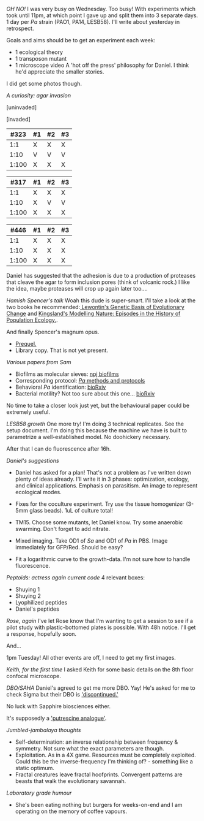 *OH NO!*
I was very busy on Wednesday. Too busy! With experiments which took until 11pm, at which point I gave up and split them into 3 separate days. 1 day per *Pa* strain (PAO1, PA14, LESB58). I'll write about yesterday in retrospect.

Goals and aims should be to get an experiment each week:
- 1 ecological theory
- 1 transposon mutant
- 1 microscope video
A 'hot off the press' philosophy for Daniel. I think he'd appreciate the smaller stories.

I did get some photos though.


*A curiosity: agar invasion*

[uninvaded]

[invaded]

| #323  | #1  | #2  | #3  |
| ----- | --- | --- | --- |
| 1:1   | X   | X   | X   |
| 1:10  | V   | V   | V   |
| 1:100 | X   | X   | X   |

| #317  | #1  | #2  | #3  |
| ----- | --- | --- | --- |
| 1:1   | X   | X   | X   |
| 1:10  | X   | V   | V   |
| 1:100 | X   | X   | X   |

| #446  | #1  | #2  | #3  |
| ----- | --- | --- | --- |
| 1:1   | X   | X   | X   |
| 1:10  | X   | X   | X   |
| 1:100 | X   | X   | X   |


Daniel has suggested that the adhesion is due to a production of proteases that cleave the agar to form inclusion pores (think of volcanic rock.) I like the idea, maybe proteases will crop up again later too....

*Hamish Spencer's talk*
Woah this dude is super-smart. I'll take a look at the two books he recommended:[ Lewontin's Genetic Basis of Evolutionary Change](https://otago.primo.exlibrisgroup.com/discovery/fulldisplay?docid=alma995290701891&context=L&vid=64OTAGO_INST:OTAGOUNIVERSITY&lang=en&search_scope=all&adaptor=Local%20Search%20Engine&tab=all&query=any,contains,genetic%20basis%20of%20evolutionary%20change&offset=0) and [Kingsland's Modelling Nature: Episodes in the History of Population Ecology.](https://otago.primo.exlibrisgroup.com/discovery/fulldisplay?docid=alma9953233301891&context=L&vid=64OTAGO_INST:OTAGOUNIVERSITY&lang=en&search_scope=all&adaptor=Local%20Search%20Engine&tab=all&query=any,contains,modeling%20nature:%20episodes%20in%20the%20history%20of%20population%20ecology&offset=0).

And finally Spencer's magnum opus.
- [Prequel.](https://www.journals.uchicago.edu/doi/full/10.1086/711803)
- Library copy. That is not yet present.

*Various papers from Sam*
- Biofilms as molecular sieves: [npj biofilms](https://www.nature.com/articles/s41522-019-0107-4)
- Corresponding protocol: [*Pa* methods and protocols](https://link.springer.com/protocol/10.1007/978-1-0716-3473-8_11#DOI)
- Behavioral *Pa* identification: [bioRxiv](https://www.biorxiv.org/content/10.1101/2024.10.15.618380v3)
- Bacterial motility? Not too sure about this one... [bioRxiv](https://www.biorxiv.org/content/10.1101/2024.09.29.615714v3)

No time to take a closer look just yet, but the behavioural paper could be extremely useful.

*LESB58 growth*
One more try! I'm doing 3 technical replicates. See the setup document. I'm doing this because the machine we have is built to parametrize a well-established model. No doohickery necessary.

After that I can do fluorescence after 16h.

*Daniel's suggestions*

- Daniel has asked for a plan! That's not a problem as I've written down plenty of ideas already. I'll write it in 3 phases: optimization, ecology, and clinical applications. Emphasis on parasitism. An image to represent ecological modes.

- Fixes for the coculture experiment. Try use the tissue homogenizer (3-5mm glass beads). 1uL of culture total!

- TM15. Choose some mutants, let Daniel know. Try some anaerobic swarming. Don't forget to add nitrate.

- Mixed imaging. Take OD1 of *Sa* and OD1 of *Pa* in PBS. Image immediately for GFP/Red. Should be easy?

- Fit a logarithmic curve to the growth-data. I'm not sure how to handle fluorescence.

*Peptoids: actress again current code*
4 relevant boxes:
- Shuying 1
- Shuying 2
- Lyophilized peptides
- Daniel's peptides

*Rose, again*
I've let Rose know that I'm wanting to get a session to see if a pilot study with plastic-bottomed plates is possible. With 48h notice. I'll get a response, hopefully soon.

And...

1pm Tuesday! All other events are off, I need to get my first images.

*Keith, for the first time*
I asked Keith for some basic details on the 8th floor confocal microscope.

*DBO/SAHA*
Daniel's agreed to get me more DBO. Yay! He's asked for me to check Sigma but their DBO is ['discontinued.'](https://www.sigmaaldrich.com/NZ/en/product/aldrich/199338?srsltid=AfmBOooNc09HH8MP0H_y9bEiJ-M9MG0StZCIsSqU4QlpOkjsbeyp6dCQ)

No luck with Sapphire biosciences either.

It's supposedly a ['putrescine analogue'](https://pubchem.ncbi.nlm.nih.gov/compound/1_4-Diamino-2-butanone-dihydrochloride#section=Chemical-Disease-Co-Occurrences-in-Literature).

*Jumbled-jambalaya thoughts*
- Self-determination: an inverse relationship between frequency & symmetry. Not sure what the exact parameters are though.
- Exploitation. As in a 4X game. Resources must be completely exploited. Could this be the inverse-frequency I'm thinking of? - something like a static optimum.
- Fractal creatures leave fractal hoofprints. Convergent patterns are beasts that walk the evolutionary savannah.

*Laboratory grade humour*
- She's been eating nothing but burgers for weeks-on-end and I am operating on the memory of coffee vapours.

